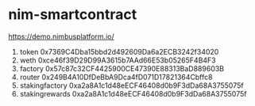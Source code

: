 # nim-smartcontract

https://demo.nimbusplatform.io/


1. token 0x7369C4Dba15bbd2d492609Da6a2ECB3242f34020
2. weth 0xce46f39D29D99A3615b7AAd66E53b05265F4B4F3
3. factory 0x57c87c32CF4425900CE47390E88313BaD889603B
4. router 0x249B4A10DfDeBbA9Dca4fD071D17821364Cbffc8
5. stakingfactory 0xa2a8A1c1d48eECF46408d0b9F3dDa68A3755075f
6. stakingrewards 0xa2a8A1c1d48eECF46408d0b9F3dDa68A3755075f
